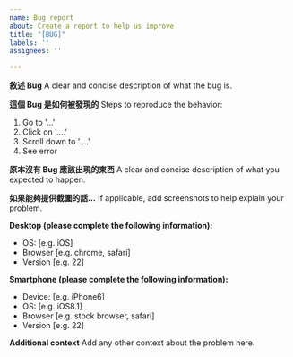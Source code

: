 ```yaml
---
name: Bug report
about: Create a report to help us improve
title: "[BUG]"
labels: ''
assignees: ''

---
```


**敘述 Bug**
A clear and concise description of what the bug is.

**這個 Bug 是如何被發現的**
Steps to reproduce the behavior:
1. Go to '...'
2. Click on '....'
3. Scroll down to '....'
4. See error

**原本沒有 Bug 應該出現的東西**
A clear and concise description of what you expected to happen.

**如果能夠提供截圖的話...**
If applicable, add screenshots to help explain your problem.

**Desktop (please complete the following information):**
 - OS: [e.g. iOS]
 - Browser [e.g. chrome, safari]
 - Version [e.g. 22]

**Smartphone (please complete the following information):**
 - Device: [e.g. iPhone6]
 - OS: [e.g. iOS8.1]
 - Browser [e.g. stock browser, safari]
 - Version [e.g. 22]

**Additional context**
Add any other context about the problem here.
